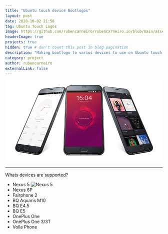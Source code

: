 ```yaml
---
title: "Ubuntu touch device Bootlogos"
layout: post
date: 2020-10-02 21:58
tag: Ubuntu Touch Logos
image: https://github.com/rubencarneiro/rubencarneiro.io/blob/main/assets/screenshots/ubuntu_touch.jpg
headerImage: true
projects: true
hidden: true # don't count this post in blog pagination
description: "Making bootlogo to varius devices to use on Ubuntu touch devices."
category: project
author: rubencarneiro
externalLink: false
---
```


![Screenshot](https://github.com/rubencarneiro/rubencarneiro.io/blob/main/assets/screenshots/ubuntu_touch.jpg)

---

Whats devices are supported?

- Nexus 5 ![Nexus 5](https://github.com/rubencarneiro/devices_images/blob/master/Nexus5.png "Nexus 5")
- Nexus 6P
- Fairphone 2
- BQ Aquaris M10
- BQ E4.5
- BQ E5
- OnePlus One
- OnePlus One 3/3T
- Volla Phone

